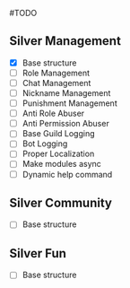 #TODO
## Silver Management
- [x] Base structure
- [ ] Role Management
- [ ] Chat Management
- [ ] Nickname Management
- [ ] Punishment Management
- [ ] Anti Role Abuser
- [ ] Anti Permission Abuser
- [ ] Base Guild Logging
- [ ] Bot Logging
- [ ] Proper Localization
- [ ] Make modules async
- [ ] Dynamic help command
## Silver Community
- [ ] Base structure
## Silver Fun
- [ ] Base structure